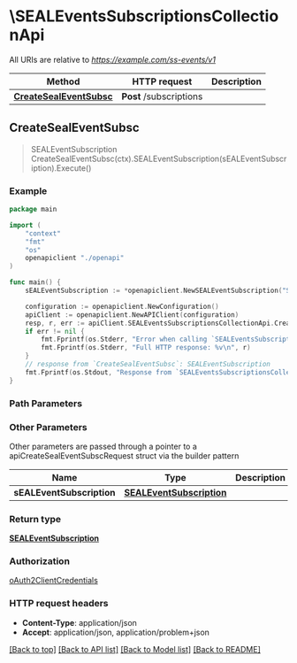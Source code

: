 # \SEALEventsSubscriptionsCollectionApi

All URIs are relative to *https://example.com/ss-events/v1*

Method | HTTP request | Description
------------- | ------------- | -------------
[**CreateSealEventSubsc**](SEALEventsSubscriptionsCollectionApi.md#CreateSealEventSubsc) | **Post** /subscriptions | 



## CreateSealEventSubsc

> SEALEventSubscription CreateSealEventSubsc(ctx).SEALEventSubscription(sEALEventSubscription).Execute()





### Example

```go
package main

import (
    "context"
    "fmt"
    "os"
    openapiclient "./openapi"
)

func main() {
    sEALEventSubscription := *openapiclient.NewSEALEventSubscription("SubscriberId_example", []openapiclient.EventSubscription{*openapiclient.NewEventSubscription(*openapiclient.NewSEALEvent())}, *openapiclient.NewReportingInformation(), "NotificationDestination_example") // SEALEventSubscription | 

    configuration := openapiclient.NewConfiguration()
    apiClient := openapiclient.NewAPIClient(configuration)
    resp, r, err := apiClient.SEALEventsSubscriptionsCollectionApi.CreateSealEventSubsc(context.Background()).SEALEventSubscription(sEALEventSubscription).Execute()
    if err != nil {
        fmt.Fprintf(os.Stderr, "Error when calling `SEALEventsSubscriptionsCollectionApi.CreateSealEventSubsc``: %v\n", err)
        fmt.Fprintf(os.Stderr, "Full HTTP response: %v\n", r)
    }
    // response from `CreateSealEventSubsc`: SEALEventSubscription
    fmt.Fprintf(os.Stdout, "Response from `SEALEventsSubscriptionsCollectionApi.CreateSealEventSubsc`: %v\n", resp)
}
```

### Path Parameters



### Other Parameters

Other parameters are passed through a pointer to a apiCreateSealEventSubscRequest struct via the builder pattern


Name | Type | Description  | Notes
------------- | ------------- | ------------- | -------------
 **sEALEventSubscription** | [**SEALEventSubscription**](SEALEventSubscription.md) |  | 

### Return type

[**SEALEventSubscription**](SEALEventSubscription.md)

### Authorization

[oAuth2ClientCredentials](../README.md#oAuth2ClientCredentials)

### HTTP request headers

- **Content-Type**: application/json
- **Accept**: application/json, application/problem+json

[[Back to top]](#) [[Back to API list]](../README.md#documentation-for-api-endpoints)
[[Back to Model list]](../README.md#documentation-for-models)
[[Back to README]](../README.md)

